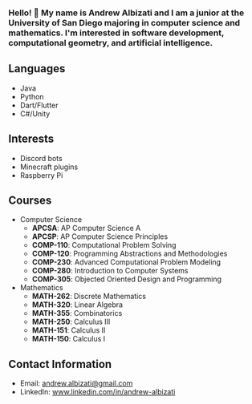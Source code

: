 ### Hello! 👋  My name is Andrew Albizati and I am a junior at the University of San Diego majoring in computer science and mathematics. I'm interested in software development, computational geometry, and artificial intelligence.

## Languages
- Java
- Python
- Dart/Flutter
- C#/Unity

## Interests
- Discord bots
- Minecraft plugins
- Raspberry Pi

## Courses
- Computer Science
    - **APCSA**: AP Computer Science A
    - **APCSP**: AP Computer Science Principles
    - **COMP-110**: Computational Problem Solving
    - **COMP-120**: Programming Abstractions and Methodologies
    - **COMP-230**: Advanced Computational Problem Modeling
    - **COMP-280**: Introduction to Computer Systems
    - **COMP-305**: Objected Oriented Design and Programming
- Mathematics
    - **MATH-262**: Discrete Mathematics
    - **MATH-320**: Linear Algebra
    - **MATH-355**: Combinatorics
    - **MATH-250**: Calculus III
    - **MATH-151**: Calculus II
    - **MATH-150**: Calculus I

## Contact Information
- Email: andrew.albizati@gmail.com
- LinkedIn: www.linkedin.com/in/andrew-albizati
